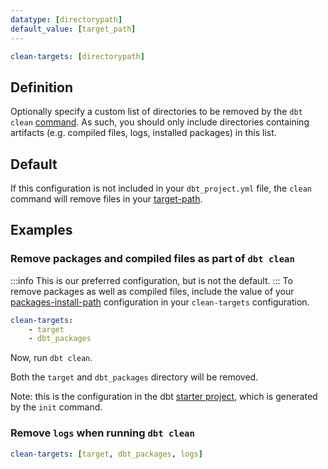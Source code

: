 ```yaml
---
datatype: [directorypath]
default_value: [target_path]
---
```


<File name='dbt_project.yml'>

```yml
clean-targets: [directorypath]
```

</File>


## Definition
Optionally specify a custom list of directories to be removed by the `dbt clean` [command](/reference/commands/clean). As such, you should only include directories containing artifacts (e.g. compiled files, logs, installed packages) in this list.

## Default
If this configuration is not included in your `dbt_project.yml` file, the `clean` command will remove files in your [target-path](/reference/project-configs/target-path).

## Examples
### Remove packages and compiled files as part of `dbt clean`
:::info
This is our preferred configuration, but is not the default.
:::
To remove packages as well as compiled files, include the value of your [packages-install-path](/reference/project-configs/packages-install-path) configuration in your `clean-targets` configuration.

<File name='dbt_project.yml'>

```yml
clean-targets:
    - target
    - dbt_packages
```

</File>

Now, run `dbt clean`.

Both the `target` and `dbt_packages` directory will be removed.

Note: this is the configuration in the dbt [starter project](https://github.com/dbt-labs/dbt-starter-project/blob/HEAD/dbt_project.yml), which is generated by the `init` command.


### Remove `logs` when running `dbt clean`

<File name='dbt_project.yml'>

```yml
clean-targets: [target, dbt_packages, logs]

```

</File>

